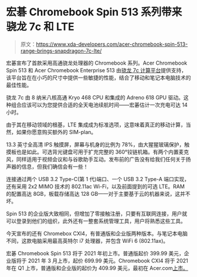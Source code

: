 # 宏碁 Chromebook Spin 513 系列带来骁龙 7c 和 LTE

> 原文：<https://www.xda-developers.com/acer-chromebook-spin-513-range-brings-snapdragon-7c-lte/>

宏碁宣布了首款采用高通骁龙处理器的 Chromebook 系列。Acer Chromebook Spin 513 和 Acer Chromebook Enterprise 513 由[骁龙 7c 计算平台](https://www.xda-developers.com/qualcomm-snapdragon-8c-snapdragon-7c-announced/)提供支持，该平台旨在在小巧的尺寸中提供一些敏捷的性能，结合了移动和笔记本电脑技术的最佳性能。

骁龙 7c 由 8 纳米八核高通 Kryo 468 CPU 和集成的 Adreno 618 GPU 驱动。这种组合应该可以为您提供合适的全天电池续航时间——宏碁估计一次充电可达 14 小时。

由于其在移动领域的根基，LTE 集成成为标准选项，这意味着真正的移动计算，当然，如果你愿意购买额外的 SIM-plan。

13.3 英寸全高清 IPS 触摸屏，屏幕与机身的比例为 78%，由大猩猩玻璃保护，触摸板也是如此。可选背光键盘可用于扩充完整的 360°铰链机箱。有两个内置麦克风，同样适用于视频会议和与谷歌助手互动。发布前的广告没有给我们任何关于扬声器的信息，但我们确信会有一些！

连接通过两个 USB 3.2 Type-C(第 1 代)端口、一个 USB 3.2 Type-A 端口实现，还有采用 2x2 MIMO 技术的 802.11ac Wi-Fi，以及前面提到的可选 LTE。RAM 的配置高达 8GB，板载存储高达 128 GB——对于主要基于云的机器来说，这并不坏。

Spin 513 的企业版大致相同，但增加了零接触注册，只要有互联网连接，用户就可以登录到他们的组织，此外还有一整套系统管理工具，用户将熟悉这些工具。

今天宣布的还有 Chromebox CXI4，有普通版和企业版两种版本。与笔记本电脑不同，这款电脑采用最高英特尔 i7 处理器，并包含 WiFi 6 (802.11ax)。

宏碁 Chromebook Spin 513 将于 2021 年初上市。普通版起价 399.99 美元，企业版将于 2021 年 3 月上市，起价 699.99 美元。Chromebook CXI4 将于 2021 年在 Q1 上市，普通版和企业版的起价为 409.99 美元，最初在 Acer.com[上市。](https://www.anrdoezrs.net/links/100122946/type/dlg/sid/UUxdaUeUpU30317/https://store.acer.com/)
